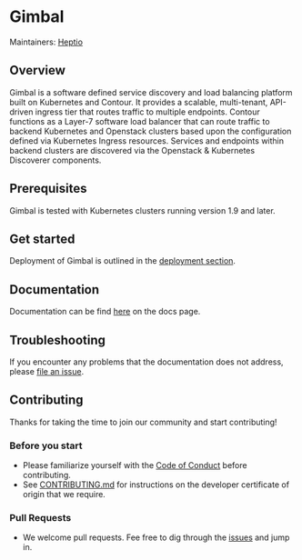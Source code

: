 # Gimbal

Maintainers: [Heptio](https://github.com/heptio)

## Overview

Gimbal is a software defined service discovery and load balancing platform built on Kubernetes and Contour. It provides a scalable, multi-tenant, API-driven ingress tier that routes traffic to multiple endpoints. Contour functions as a Layer-7 software load balancer that can route traffic to backend Kubernetes and Openstack clusters based upon the configuration defined via Kubernetes Ingress resources. Services and endpoints within backend clusters are discovered via the Openstack & Kubernetes Discoverer components. 

## Prerequisites

Gimbal is tested with Kubernetes clusters running version 1.9 and later.

## Get started

Deployment of Gimbal is outlined in the [deployment section](deployment/README.md).

## Documentation

Documentation can be find [here](docs/README.md) on the docs page.

## Troubleshooting

If you encounter any problems that the documentation does not address, please [file an issue](https://github.com/heptio/gimbal/issues).

## Contributing

Thanks for taking the time to join our community and start contributing!

### Before you start

- Please familiarize yourself with the [Code of Conduct](CODE_OF_CONDUCT.md) before contributing.
- See [CONTRIBUTING.md](CONTRIBUTING.md) for instructions on the developer certificate of origin that we require.

### Pull Requests

- We welcome pull requests. Fee free to dig through the [issues](https://github.com/heptio/gimbal/issues) and jump in.

